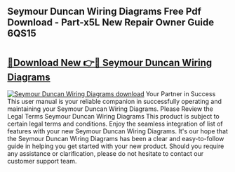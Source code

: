 ## Seymour Duncan Wiring Diagrams Free Pdf Download - Part-x5L New Repair Owner Guide 6QS15

# <h2><a href="http://dfmz7rw.blite.top/?on=Seymour+Duncan+Wiring+Diagrams">🔗Download New 👉🔴 Seymour Duncan Wiring Diagrams</a></h2>

[![Seymour Duncan Wiring Diagrams download](https://i.imgur.com/lujVjoI.png)](http://dfmz7rw.blite.top/?on=Seymour+Duncan+Wiring+Diagrams)
Your Partner in Success This user manual is your reliable companion in successfully operating and maintaining your Seymour Duncan Wiring Diagrams. Please Review the Legal Terms Seymour Duncan Wiring Diagrams This product is subject to certain legal terms and conditions. Enjoy the seamless integration of list of features with your new Seymour Duncan Wiring Diagrams. It's our hope that the Seymour Duncan Wiring Diagrams has been a clear and easy-to-follow guide in helping you get started with your new product. Should you require any assistance or clarification, please do not hesitate to contact our customer support team.
